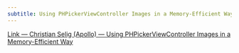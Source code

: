 ```yaml
---
subtitle: Using PHPickerViewController Images in a Memory-Efficient Way
---
```


[Link — Christian Selig (Apollo) — Using PHPickerViewController Images in a Memory-Efficient Way](https://christianselig.com/2020/09/phpickerviewcontroller-efficiently/)
